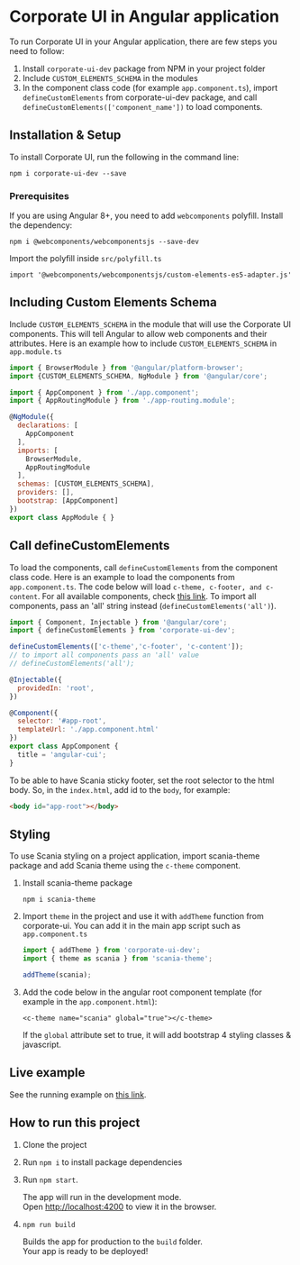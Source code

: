 # Corporate UI in Angular application

To run Corporate UI in your Angular application, there are few steps you need to follow:
1. Install `corporate-ui-dev` package from NPM in your project folder
2. Include `CUSTOM_ELEMENTS_SCHEMA` in the modules
3. In the component class code (for example `app.component.ts`), import `defineCustomElements` from corporate-ui-dev package, and call `defineCustomElements(['component_name'])` to load components.

## Installation & Setup

To install Corporate UI, run the following in the command line:

```npm i corporate-ui-dev --save```

### Prerequisites

If you are using Angular 8+, you need to add `webcomponents` polyfill. Install the dependency:

`npm i @webcomponents/webcomponentsjs --save-dev`

Import the polyfill inside `src/polyfill.ts`

`import '@webcomponents/webcomponentsjs/custom-elements-es5-adapter.js'`


## Including Custom Elements Schema

Include `CUSTOM_ELEMENTS_SCHEMA` in the module that will use the Corporate UI components. This will tell Angular to allow web components and their attributes. Here is an example how to include `CUSTOM_ELEMENTS_SCHEMA` in `app.module.ts`

```js
import { BrowserModule } from '@angular/platform-browser';
import {CUSTOM_ELEMENTS_SCHEMA, NgModule } from '@angular/core';

import { AppComponent } from './app.component';
import { AppRoutingModule } from './app-routing.module';

@NgModule({
  declarations: [
    AppComponent
  ],
  imports: [
    BrowserModule,
    AppRoutingModule
  ],
  schemas: [CUSTOM_ELEMENTS_SCHEMA],
  providers: [],
  bootstrap: [AppComponent]
})
export class AppModule { }

```


## Call defineCustomElements

To load the components, call `defineCustomElements` from the component class code. Here is an example to load the components from `app.component.ts`. The code below will load `c-theme, c-footer, and c-content`. For all available components, check [this link](https://static.scania.com/build/global/4.0.0-alpha.1/www/index.html). To import all components, pass an 'all' string instead (`defineCustomElements('all')`).

```js
import { Component, Injectable } from '@angular/core';
import { defineCustomElements } from 'corporate-ui-dev';

defineCustomElements(['c-theme','c-footer', 'c-content']);
// to import all components pass an 'all' value
// defineCustomElements('all');

@Injectable({
  providedIn: 'root',
})

@Component({
  selector: '#app-root',
  templateUrl: './app.component.html'
})
export class AppComponent {
  title = 'angular-cui';
}

```

To be able to have Scania sticky footer, set the root selector to the html body. So, in the `index.html`, add id to the `body`, for example:
```html
<body id="app-root"></body>
```


## Styling

To use Scania styling on a project application, import scania-theme package and add Scania theme using the `c-theme` component. 

1. Install scania-theme package

   `npm i scania-theme`

2. Import `theme` in the project and use it with `addTheme` function from corporate-ui. You can add it in the main app script such as `app.component.ts`

   ```js
   import { addTheme } from 'corporate-ui-dev'; 
   import { theme as scania } from 'scania-theme'; 

   addTheme(scania);
   ```

3. Add the code below in the angular root component template (for example in the `app.component.html`):

   `<c-theme name="scania" global="true"></c-theme>`

   If the `global` attribute set to true, it will add bootstrap 4 styling classes & javascript.


## Live example

See the running example on [this link](https://scania.github.io/corporate-ui-angular/).


## How to run this project

1. Clone the project
2. Run `npm i` to install package dependencies
3. Run `npm start`. 

   The app will run in the development mode.<br>
   Open [http://localhost:4200](http://localhost:4200) to view it in the browser.

4. `npm run build`

   Builds the app for production to the `build` folder.<br>
   Your app is ready to be deployed!


